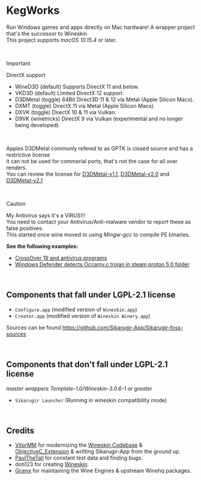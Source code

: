 # KegWorks
Run Windows games and apps directly on Mac hardware!
A wrapper project that's the successor to Wineskin\
This project supports *macOS 10.15.4* or later.

<br>

> [!IMPORTANT]
> DirectX support
> - WineD3D (default) Supports DirectX 11 and below.
> - VKD3D (default) Limited DirectX 12 support.
> - D3DMetal (toggle) 64Bit Direct3D 11 & 12 via Metal (Apple Silicon Macs).
> - DXMT (toggle) DirectX 11 via Metal (Apple Silicon Macs).
> - DXVK (toggle) DirectX 10 & 11 via Vulkan.
> - D9VK (winetricks) DirectX 9 via Vulkan (experimental and no longer being developed).
>
> <br>
>
> Apples D3DMetal commonly refered to as GPTK is closed source and has a restrictive license\
> it can not be used for commerial ports, that's not the case for all over renders.\
> You can review the license for [D3DMetal-v1.1](/D3DMetal/1.1/License.pdf), [D3DMetal-v2.0](/D3DMetal/2.0/License.pdf) and [D3DMetal-v2.1](/D3DMetal/2.1/License.pdf)

<br>

> [!CAUTION]
> My Antivirus says it's a VIRUS!!!\
> You need to contact your Antivirus/Anti-malware vendor to report these as false positives.\
> This started once wine moved to using *Mingw-gcc* to compile PE binaries.
> 
> __See the following examples:__
> - [CrossOver 19 and antivirus programs](https://www.codeweavers.com/support/forums/general/?t=27;msg=222870)
> - [Windows Defender detects Occamy.c trojan in steam proton 5.0 folder](https://github.com/ValveSoftware/Proton/issues/3593)

<br>

## Components that fall under LGPL-2.1 license
- `Configure.app` (modified version of  `Wineskin.app`)
- `Creator.app` (modified version of `Wineskin Winery.app`)

Sources can be found https://github.com/Sikarugir-App/Sikarugir-foss-sources

<br>

## Components that don't fall under LGPL-2.1 license
_master wrappers Template-1.0/Wineskin-3.0.6-1 or greater_
- `Sikarugir Launcher` (Running in wineskin compatibility mode)

<br>

## Credits
- [VitorMM](https://github.com/vitor251093) for modernizing the [Wineskin Codebase](https://github.com/vitor251093/wineskin) & [ObjectiveC_Extension](https://github.com/vitor251093/ObjectiveC_Extension) & writting Sikarugir-App from the ground up.
- [PaulTheTall](https://www.paulthetall.com/) for constant test data and finding bugs.
- doh123 for creating [Wineskin](https://web.archive.org/web/20141218081028/http://wineskin.urgesoftware.com/tiki-index.php).
- [Gcenx](https://github.com/Gcenx) for maintaining the Wine Engines & upstream Winehq packages.
